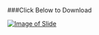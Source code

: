 ###Click Below to Download

[![Image of Slide](http://image.slidesharecdn.com/sorting-160810203705/95/sorting-1-638.jpg)](http://www.ashimlamichhane.com.np/2016/08/unit-7-sorting/)
